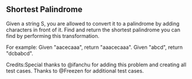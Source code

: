 Shortest Palindrome 
---


Given a string S, you are allowed to convert it to a palindrome by adding characters in front of it. Find and return the shortest palindrome you can find by performing this transformation.


For example: 
Given "aacecaaa", return "aaacecaaa".
Given "abcd", return "dcbabcd".

Credits:Special thanks to @ifanchu for adding this problem and creating all test cases. Thanks to @Freezen for additional test cases.

